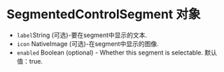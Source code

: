 # SegmentedControlSegment 对象

* ` label `String (可选)-要在segment中显示的文本.
* `icon` NativeImage (可选)-在segment中显示的图像.
* `enabled` Boolean (optional) - Whether this segment is selectable. 默认值：true.
